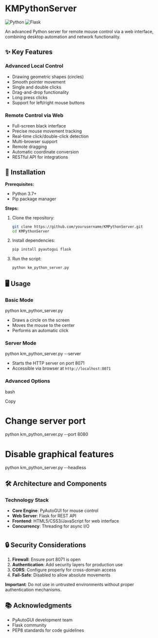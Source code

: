 # KMPythonServer
![Python](https://img.shields.io/badge/python-3.7%2B-blue)
![Flask](https://img.shields.io/badge/flask-2.0%2B-lightgrey)

An advanced Python server for remote mouse control via a web interface, combining desktop automation and network functionality.

## ✨ Key Features

### **Advanced Local Control**
- Drawing geometric shapes (circles)
- Smooth pointer movement
- Single and double clicks
- Drag-and-drop functionality
- Long press clicks
- Support for left/right mouse buttons

### **Remote Control via Web**
- Full-screen black interface
- Precise mouse movement tracking
- Real-time click/double-click detection
- Multi-browser support
- Remote dragging
- Automatic coordinate conversion
- RESTful API for integrations

## 🚀 Installation

**Prerequisites:**
- Python 3.7+
- Pip package manager

**Steps:**
1. Clone the repository:
   ```bash
   git clone https://github.com/yourusername/KMPythonServer.git
   cd KMPythonServer


2. Install dependencies:
   ```bash
   pip install pyautogui flask


3. Run the script:
   ```bash
   python km_python_server.py


## 🖥️ Usage

### Basic Mode

python km_python_server.py
-   Draws a circle on the screen
-   Moves the mouse to the center
-   Performs an automatic click
    

### Server Mode

python km_python_server.py --server
-   Starts the HTTP server on port 8071
-   Accessible via browser at  `http://localhost:8071`
    

### Advanced Options

bash

Copy

# Change server port
python km_python_server.py --port 8080

# Disable graphical features
python km_python_server.py --headless


## 🛠️ Architecture and Components

### Technology Stack
-   **Core Engine**: PyAutoGUI for mouse control
-   **Web Server**: Flask for REST API
-   **Frontend**: HTML5/CSS3/JavaScript for web interface
-   **Concurrency**: Threading for async I/O
    

#
## 🔒 Security Considerations
1.  **Firewall**: Ensure port 8071 is open
2.  **Authentication**: Add security layers for production use
3.  **CORS**: Configure properly for cross-domain access
4.  **Fail-Safe**: Disabled to allow absolute movements

**Important**: Do not use in untrusted environments without proper authentication mechanisms.

    

## 📚 Acknowledgments
-   PyAutoGUI development team
-   Flask community
-   PEP8 standards for code guidelines
    

 
